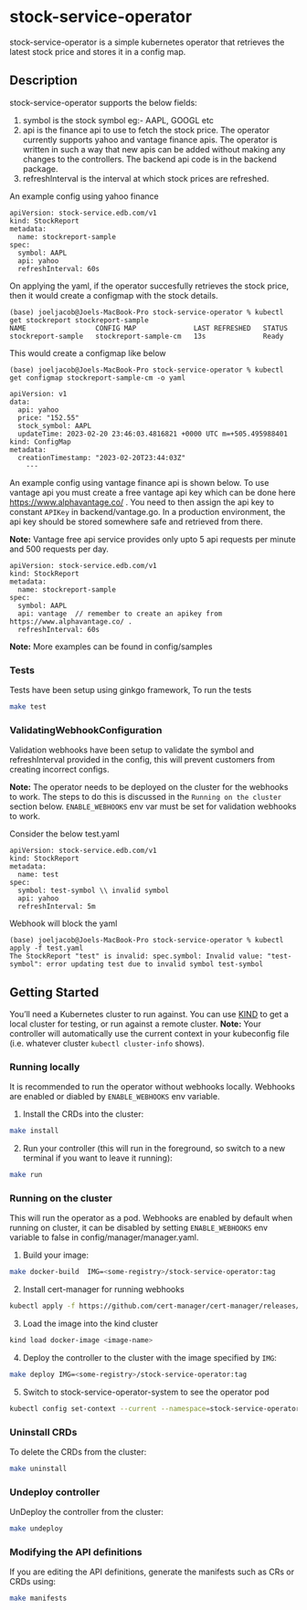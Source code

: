 # stock-service-operator
stock-service-operator is a simple kubernetes operator that retrieves the latest stock price and stores it in a config map.

## Description

stock-service-operator supports the below fields:

1. symbol is the stock symbol eg:- AAPL, GOOGL etc
2. api is the finance api to use to fetch the stock price. The operator currently supports yahoo and vantage finance apis. The operator is written in such a way that new apis can be added without making any changes to the controllers. The backend api code is in the backend package.
3. refreshInterval is the interval at which stock prices are refreshed.

An example config using yahoo finance 
```
apiVersion: stock-service.edb.com/v1
kind: StockReport
metadata:
  name: stockreport-sample
spec:
  symbol: AAPL
  api: yahoo
  refreshInterval: 60s

```
On applying the yaml, if the operator succesfully retrieves the stock price, then it would create a configmap with the stock details. 
```
(base) joeljacob@Joels-MacBook-Pro stock-service-operator % kubectl get stockreport stockreport-sample
NAME                 CONFIG MAP              LAST REFRESHED   STATUS
stockreport-sample   stockreport-sample-cm   13s              Ready
```
This would create a configmap like below
```
(base) joeljacob@Joels-MacBook-Pro stock-service-operator % kubectl get configmap stockreport-sample-cm -o yaml

apiVersion: v1
data:
  api: yahoo
  price: "152.55"
  stock_symbol: AAPL
  updateTime: 2023-02-20 23:46:03.4816821 +0000 UTC m=+505.495988401
kind: ConfigMap
metadata:
  creationTimestamp: "2023-02-20T23:44:03Z"
    ---
```

An example config using vantage finance api is shown below. To use vantage api you must create a free vantage api key which can be done here https://www.alphavantage.co/ . You need to then assign the api key to constant `APIKey` in backend/vantage.go. In a production environment, the api key should be stored somewhere safe and retrieved from there. 

**Note:** Vantage free api service provides only upto 5 api requests per minute and 500 requests per day.

```
apiVersion: stock-service.edb.com/v1
kind: StockReport
metadata:
  name: stockreport-sample
spec:
  symbol: AAPL  
  api: vantage  // remember to create an apikey from https://www.alphavantage.co/ . 
  refreshInterval: 60s

```

**Note:** More examples can be found in config/samples

### Tests

Tests have been setup using ginkgo framework, To run the tests 
```sh
make test
```

### ValidatingWebhookConfiguration
Validation webhooks have been setup to validate the symbol and refreshInterval provided in the config, this will prevent customers from creating incorrect configs. 

**Note:** The operator needs to be deployed on the cluster for the webhooks to work. The steps to do this is discussed in the `Running on the cluster` section below. `ENABLE_WEBHOOKS` env var must be set for validation webhooks to work.


Consider the below
test.yaml
```
apiVersion: stock-service.edb.com/v1
kind: StockReport
metadata:
  name: test
spec:
  symbol: test-symbol \\ invalid symbol
  api: yahoo
  refreshInterval: 5m
```
Webhook will block the yaml 

```
(base) joeljacob@Joels-MacBook-Pro stock-service-operator % kubectl apply -f test.yaml
The StockReport "test" is invalid: spec.symbol: Invalid value: "test-symbol": error updating test due to invalid symbol test-symbol
```



## Getting Started
You’ll need a Kubernetes cluster to run against. You can use [KIND](https://sigs.k8s.io/kind) to get a local cluster for testing, or run against a remote cluster.
**Note:** Your controller will automatically use the current context in your kubeconfig file (i.e. whatever cluster `kubectl cluster-info` shows).


### Running locally 

It is recommended to run the operator without webhooks locally. Webhooks are enabled or diabled by `ENABLE_WEBHOOKS` env variable.

1. Install the CRDs into the cluster:

```sh
make install
```

2. Run your controller (this will run in the foreground, so switch to a new terminal if you want to leave it running):

```sh
make run
```

### Running on the cluster

This will run the operator as a pod. Webhooks are enabled by default when running on cluster, it can be disabled by setting `ENABLE_WEBHOOKS` env variable to false in config/manager/manager.yaml. 

1. Build your image:

```sh
make docker-build  IMG=<some-registry>/stock-service-operator:tag
```

2. Install cert-manager for running webhooks 

```sh
kubectl apply -f https://github.com/cert-manager/cert-manager/releases/download/v1.11.0/cert-manager.yaml
```

3. Load the image into the kind cluster

```sh
kind load docker-image <image-name>
```

4. Deploy the controller to the cluster with the image specified by `IMG`:

```sh
make deploy IMG=<some-registry>/stock-service-operator:tag
```

5. Switch to stock-service-operator-system to see the operator pod

```sh
kubectl config set-context --current --namespace=stock-service-operator-system
```

### Uninstall CRDs
To delete the CRDs from the cluster:

```sh
make uninstall
```

### Undeploy controller
UnDeploy the controller from the cluster:

```sh
make undeploy
```

### Modifying the API definitions
If you are editing the API definitions, generate the manifests such as CRs or CRDs using:

```sh
make manifests
```
